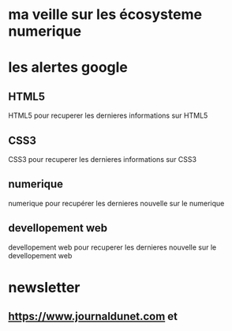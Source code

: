  **ma veille sur les écosysteme numerique**
 ==========================================

# les alertes google #

## HTML5 ##
HTML5 pour recuperer les dernieres informations sur HTML5

## CSS3 ##
CSS3 pour recuperer les dernieres informations sur CSS3

## numerique ##

numerique pour recupérer les dernieres nouvelle sur le numerique

## devellopement web ##

devellopement web pour recuperer les dernieres nouvelle sur le devellopement web

# newsletter #

## https://www.journaldunet.com  et ##




